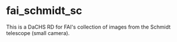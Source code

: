 # fai_schmidt_sc
This is a DaCHS RD for FAI's collection of images from the Schmidt telescope (small camera).
